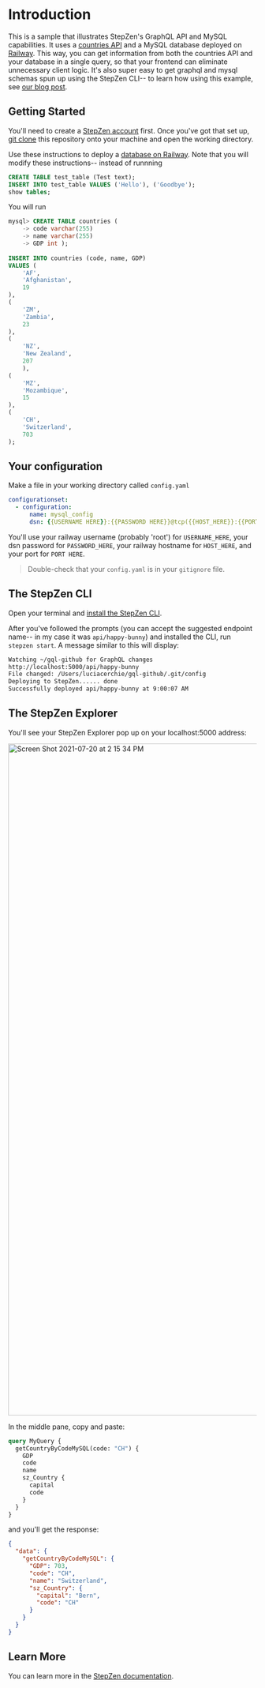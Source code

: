 # Introduction 
This is a sample that illustrates StepZen's GraphQL API and MySQL capabilities. It uses a [countries API](https://github.com/trevorblades/countries) and a MySQL database deployed on [Railway](https://railway.app/).
This way, you can get information from both the countries API and your database in a single query, so that your frontend can eliminate unnecessary client logic. 
It's also super easy to get graphql and mysql schemas spun up using the StepZen CLI-- to learn how using this example, see [our blog post](#no-blog-post-yet).

## Getting Started
You'll need to create a [StepZen account](https://stepzen.com/request-invite) first. Once you've got that set up, [git clone](https://www.atlassian.com/git/tutorials/setting-up-a-repository/git-clone) this repository onto your machine and open the working directory.

Use these instructions to deploy a [database on Railway](https://gist.github.com/ajcwebdev/8599295373c092f30fce9968eaf48635).
Note that you will modify these instructions-- instead of runnning 
```sql
CREATE TABLE test_table (Test text);
INSERT INTO test_table VALUES ('Hello'), ('Goodbye');
show tables;
```
You will run
```sql
mysql> CREATE TABLE countries (
    -> code varchar(255)
    -> name varchar(255)
    -> GDP int );
    
INSERT INTO countries (code, name, GDP)
VALUES (
	'AF', 
	'Afghanistan',
 	19
),
(
	'ZM', 
	'Zambia', 
 	23
),
(
	'NZ', 
	'New Zealand',
	207
	),
(
	'MZ', 
	'Mozambique', 
	15
),
(
	'CH', 
	'Switzerland', 
	703
);
```

## Your configuration

Make a file in your working directory called `config.yaml`

```yaml
configurationset:
  - configuration:
      name: mysql_config
      dsn: {{USERNAME HERE}}:{{PASSWORD HERE}}@tcp({{HOST_HERE}}:{{PORT_HERE}})/railway
```
You'll use your railway username (probably 'root') for `USERNAME_HERE`, 
your dsn password for `PASSWORD_HERE`,
your railway hostname for `HOST_HERE`,
and your port for `PORT HERE`.

> Double-check that your `config.yaml` is in your `gitignore` file. 

## The StepZen CLI

Open your terminal and [install the StepZen CLI](https://stepzen.com/docs/quick-start). 

After you've followed the prompts (you can accept the suggested endpoint name-- in my case it was `api/happy-bunny`) and installed the CLI, run `stepzen start`.
A message similar to this will display:

```bash
Watching ~/gql-github for GraphQL changes
http://localhost:5000/api/happy-bunny
File changed: /Users/luciacerchie/gql-github/.git/config
Deploying to StepZen...... done
Successfully deployed api/happy-bunny at 9:00:07 AM
```

## The StepZen Explorer

You'll see your StepZen Explorer pop up on your localhost:5000 address:

<img width="1361" alt="Screen Shot 2021-07-20 at 2 15 34 PM" src="https://user-images.githubusercontent.com/54046179/126396456-9f3d977a-d12d-484e-a90f-073f869d4e74.png">


In the middle pane, copy and paste:

```graphql
query MyQuery {
  getCountryByCodeMySQL(code: "CH") {
    GDP
    code
    name
    sz_Country {
      capital
      code
    }
  }
}

```

and you'll get the response:

```json
{
  "data": {
    "getCountryByCodeMySQL": {
      "GDP": 703,
      "code": "CH",
      "name": "Switzerland",
      "sz_Country": {
        "capital": "Bern",
        "code": "CH"
      }
    }
  }
}
```

## Learn More
You can learn more in the [StepZen documentation](https://stepzen.com/docs).

